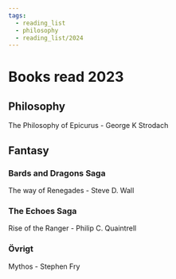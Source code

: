 ```yaml
---
tags:
  - reading_list
  - philosophy
  - reading_list/2024
---
```

# Books read 2023
## Philosophy 
 The Philosophy of Epicurus - George K Strodach

## Fantasy 

### Bards and Dragons Saga
The way of Renegades - Steve D. Wall

### The Echoes Saga
Rise of the Ranger - Philip C. Quaintrell

### Övrigt
Mythos - Stephen Fry